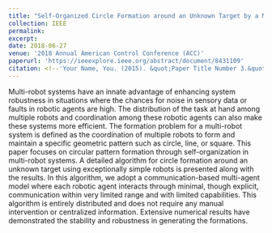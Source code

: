 ```yaml
---
title: "Self-Organized Circle Formation around an Unknown Target by a Multi-Robot Swarm using a Local Communication Strategy"
collection: IEEE
permalink:
excerpt:
date: 2018-06-27
venue: '2018 Annual American Control Conference (ACC)'
paperurl: 'https://ieeexplore.ieee.org/abstract/document/8431109'
citation: <!--'Your Name, You. (2015). &quot;Paper Title Number 3.&quot; <i>Journal 1</i>. 1(3).'-->
---
```


Multi-robot systems have an innate advantage of enhancing system robustness in situations where the chances for noise in sensory data or faults in robotic agents are high. The distribution of the task at hand among multiple robots and coordination among these robotic agents can also make these systems more efficient. The formation problem for a multi-robot system is defined as the coordination of multiple robots to form and maintain a specific geometric pattern such as circle, line, or square. This paper focuses on circular pattern formation through self-organization in multi-robot systems. A detailed algorithm for circle formation around an unknown target using exceptionally simple robots is presented along with the results. In this algorithm, we adopt a communication-based multi-agent model where each robotic agent interacts through minimal, though explicit, communication within very limited range and with limited capabilities. This algorithm is entirely distributed and does not require any manual intervention or centralized information. Extensive numerical results have demonstrated the stability and robustness in generating the formations.

<!--[Download paper here](https://ieeexplore.ieee.org/abstract/document/8431109)-->
<!-- Recommended citation: Your Name, You. (2015). "Paper Title Number 3." <i>Journal 1</i>. 1(3).-->
